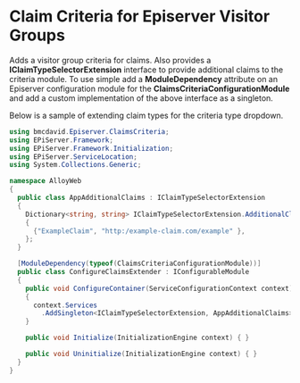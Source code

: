 ﻿# Claim Criteria for Episerver Visitor Groups

Adds a visitor group criteria for claims. Also provides a **IClaimTypeSelectorExtension** interface to provide additional claims to the criteria module. To use simple add a **ModuleDependency** attribute on an Episerver configuration module for the **ClaimsCriteriaConfigurationModule** and add a custom implementation of the above interface as a singleton.

Below is a sample of extending claim types for the criteria type dropdown.

```cs
using bmcdavid.Episerver.ClaimsCriteria;
using EPiServer.Framework;
using EPiServer.Framework.Initialization;
using EPiServer.ServiceLocation;
using System.Collections.Generic;

namespace AlloyWeb
{
  public class AppAdditionalClaims : IClaimTypeSelectorExtension
  {
    Dictionary<string, string> IClaimTypeSelectorExtension.AdditionalClaims => new Dictionary<string, string>
    {
      {"ExampleClaim", "http:/example-claim.com/example" },
    };
  }

  [ModuleDependency(typeof(ClaimsCriteriaConfigurationModule))]
  public class ConfigureClaimsExtender : IConfigurableModule
  {
    public void ConfigureContainer(ServiceConfigurationContext context)
    {
      context.Services
        .AddSingleton<IClaimTypeSelectorExtension, AppAdditionalClaims>();
    }

    public void Initialize(InitializationEngine context) { }

    public void Uninitialize(InitializationEngine context) { }
  }
}
```